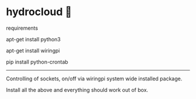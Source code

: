 # hydrocloud :seedling:



requirements

apt-get install python3

apt-get install wiringpi

pip install python-crontab

----------------

Controlling of sockets, on/off via wiringpi system wide installed package.

Install all the above and everything should work out of box.
